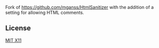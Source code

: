 Fork of https://github.com/mganss/HtmlSanitizer with the addition of a setting for allowing HTML comments.

License
-------
[MIT X11](http://en.wikipedia.org/wiki/MIT_License)
